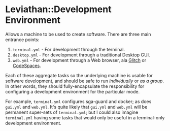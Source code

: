 # Leviathan::Development Environment

Allows a machine to be used to create software. There are three main entrance points:

1. `terminal.yml` - For development through the terminal.
1. `desktop.yml` - For development through a traditional Desktop GUI.
1. `web.yml` - For development through a Web browser, ala [Glitch] or [CodeSpaces].

Each of these aggregate tasks so the underlying machine is usable for software
development, and should be safe to run _individually_ or _as a group_. In other
words, they should fully-encapsulate the responsibility for configuring a
development environment for the particular mode.

For example, `terminal.yml` configures sga-guard and docker; as does `gui.yml`
and `web.yml`. It's quite likely that `gui.yml` and `web.yml` will be permanent
super-sets of `terminal.yml`; but I could also imagine `terminal.yml` having some tasks that would only be useful in a terminal-only development environment.

[Glitch]:  https://www.glitch.com/
[CodeSpaces]: https://github.com/features/codespaces
